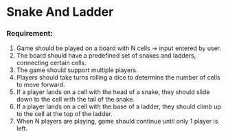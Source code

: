 # Snake And Ladder
### Requirement:
1. Game should be played on a board with N cells -> input entered by user.
2. The board should have a predefined set of snakes and ladders, connecting certain cells.
3. The game should support multiple players.
4. Players should take turns rolling a dice to determine the number of cells to move forward.
5. If a player lands on a cell with the head of a snake, they should slide down to the cell with the tail of the snake.
6. If a player lands on a cell with the base of a ladder, they should climb up to the cell at the top of the ladder.
7. When N players are playing, game should continue until only 1 player is left.
